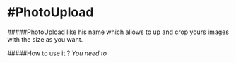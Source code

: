 #PhotoUpload
===========
#####PhotoUpload like his name which allows to up and crop yours images with the size as you want.

#####How to use it ? 
*You need to*
